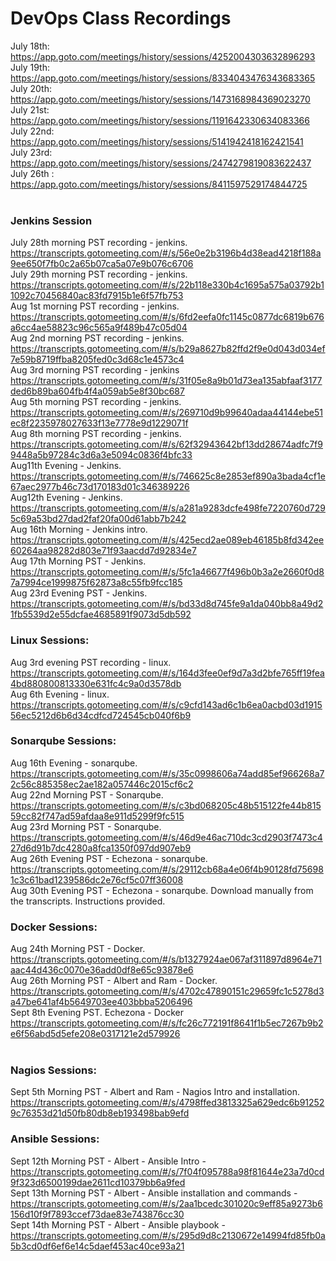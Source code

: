 # DevOps Class Recordings

July 18th: https://app.goto.com/meetings/history/sessions/4252004303632896293<br>
July 19th: https://app.goto.com/meetings/history/sessions/8334043476343683365<br>
July 20th: https://app.goto.com/meetings/history/sessions/1473168984369023270<br>
July 21st: https://app.goto.com/meetings/history/sessions/1191642330634083366<br>
July 22nd: https://app.goto.com/meetings/history/sessions/5141942418162421541<br>
July 23rd: https://app.goto.com/meetings/history/sessions/2474279819083622437<br>
July 26th : https://app.goto.com/meetings/history/sessions/8411597529174844725<br><br>

### <b>Jenkins Session</b><br>
July 28th morning PST recording - jenkins.  https://transcripts.gotomeeting.com/#/s/56e0e2b3196b4d38ead4218f188a9ee650f7fb0c2a65b07ca5a07e9b076c6706<br>
July 29th morning PST recording - jenkins. https://transcripts.gotomeeting.com/#/s/22b118e330b4c1695a575a03792b11092c70456840ac83fd7915b1e6f57fb753<br>
Aug 1st morning PST recording - jenkins. https://transcripts.gotomeeting.com/#/s/6fd2eefa0fc1145c0877dc6819b676a6cc4ae58823c96c565a9f489b47c05d04<br>
Aug 2nd morning PST recording - jenkins. https://transcripts.gotomeeting.com/#/s/b29a8627b82ffd2f9e0d043d034ef7e59b8719ffba8205fed0c3d68c1e4573c4<br>
Aug 3rd morning PST recording - jenkins https://transcripts.gotomeeting.com/#/s/31f05e8a9b01d73ea135abfaaf3177ded6b89ba604fb4f4a059ab5e8f30bc687<br>
Aug 5th  morning PST recording - jenkins. https://transcripts.gotomeeting.com/#/s/269710d9b99640adaa44144ebe51ec8f2235978027633f13e7778e9d1229071f<br>
Aug 8th morning PST recording - jenkins. https://transcripts.gotomeeting.com/#/s/62f32943642bf13dd28674adfc7f99448a5b97284c3d6a3e5094c0836f4bfc33<br>
Aug11th Evening - Jenkins. https://transcripts.gotomeeting.com/#/s/746625c8e2853ef890a3bada4cf1e67aec2977b46c73d170183d01c346389226<br>
Aug12th Evening - Jenkins. https://transcripts.gotomeeting.com/#/s/a281a9283dcfe498fe7220760d7295c69a53bd27dad2faf20fa00d61abb7b242<br>
Aug 16th Morning - Jenkins intro. https://transcripts.gotomeeting.com/#/s/425ecd2ae089eb46185b8fd342ee60264aa98282d803e71f93aacdd7d92834e7<br>
Aug 17th Morning PST - Jenkins. https://transcripts.gotomeeting.com/#/s/5fc1a46677f496b0b3a2e2660f0d87a7994ce1999875f62873a8c55fb9fcc185<br>
Aug 23rd Evening PST - Jenkins. https://transcripts.gotomeeting.com/#/s/bd33d8d745fe9a1da040bb8a49d21fb5539d2e55dcfae4685891f9073d5db592 <br>

### <b>Linux Sessions:</b><br>

Aug 3rd evening PST recording - linux. https://transcripts.gotomeeting.com/#/s/164d3fee0ef9d7a3d2bfe765ff19fea4bd880800813330e631fc4c9a0d3578db<br>
Aug 6th Evening - linux. https://transcripts.gotomeeting.com/#/s/c9cfd143ad6c1b6ea0acbd03d191556ec5212d6b6d34cdfcd724545cb040f6b9<br>

### <b>Sonarqube Sessions:</b><br>
Aug 16th Evening - sonarqube. https://transcripts.gotomeeting.com/#/s/35c0998606a74add85ef966268a72c56c885358ec2ae182a057446c2015cf6c2<br>
Aug 22nd Morning PST - Sonarqube. https://transcripts.gotomeeting.com/#/s/c3bd068205c48b515122fe44b81559cc82f747ad59afdaa8e911d5299f9fc515<br>
Aug 23rd Morning PST - Sonarqube. https://transcripts.gotomeeting.com/#/s/46d9e46ac710dc3cd2903f7473c427d6d91b7dc4280a8fca1350f097dd907eb9 <br>
Aug 26th Evening PST - Echezona - sonarqube. https://transcripts.gotomeeting.com/#/s/29112cb68a4e06f4b90128fd756981c3c61bad1239586dc2e76cf5c07ff36008<br>
Aug 30th Evening PST - Echezona - sonarqube. Download manually from the transcripts. Instructions provided.  <br>

### <b>Docker Sessions:</b><br>
Aug 24th Morning PST - Docker. https://transcripts.gotomeeting.com/#/s/b1327924ae067af311897d8964e71aac44d436c0070e36add0df8e65c93878e6<br>
Aug 26th Morning PST - Albert and Ram - Docker. https://transcripts.gotomeeting.com/#/s/4702c47890151c29659fc1c5278d3a47be641af4b5649703ee403bbba5206496 <br>
Sept 8th Evening PST. Echezona  - Docker
https://transcripts.gotomeeting.com/#/s/fc26c772191f8641f1b5ec7267b9b2e6f56abd5d5efe208e0317121e2d579926<br><br>

### <b>Nagios Sessions:</b><br>
Sept 5th Morning PST - Albert and Ram - Nagios Intro and installation. https://transcripts.gotomeeting.com/#/s/4798ffed3813325a629edc6b912529c76353d21d50fb80db8eb193498bab9efd  <br>

### <b>Ansible Sessions:</b><br>
Sept 12th Morning PST - Albert -  Ansible Intro - https://transcripts.gotomeeting.com/#/s/7f04f095788a98f81644e23a7d0cd9f323d6500199dae2611cd10379bb6a9fed <br>
Sept 13th Morning PST - Albert -  Ansible installation and commands - https://transcripts.gotomeeting.com/#/s/2aa1bcedc301020c9eff85a9273b6156d10f9f7893ccef73dae83e743876cc30 <br>
Sept 14th Morning PST - Albert - Ansible playbook -  https://transcripts.gotomeeting.com/#/s/295d9d8c2130672e14994fd85fb0a5b3cd0df6ef6e14c5daef453ac40ce93a21 <br>

